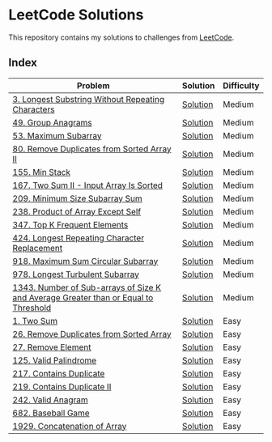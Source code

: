 # LeetCode Solutions

This repository contains my solutions to challenges from [LeetCode](https://leetcode.com/).

## Index

| Problem | Solution | Difficulty |
| ------- | -------- | ---------- |
| [3. Longest Substring Without Repeating Characters](https://leetcode.com/problems/longest-substring-without-repeating-characters/) | [Solution](Medium/3-Longest_Substring_Without_Repeating_Characters.py) | Medium |
| [49. Group Anagrams](https://leetcode.com/problems/group-anagrams/) | [Solution](Medium/49-Group_Anagrams.py) | Medium |
| [53. Maximum Subarray](https://leetcode.com/problems/maximum-subarray/) | [Solution](Medium/53-Maximum_Subarray.py) | Medium |
| [80. Remove Duplicates from Sorted Array II](https://leetcode.com/problems/remove-duplicates-from-sorted-array-ii/) | [Solution](Medium/80-Remove_Duplicates_from_Sorted_Array_II.py) | Medium |
| [155. Min Stack](https://leetcode.com/problems/min-stack/) | [Solution](Medium/155-Min_Stack.py) | Medium |
| [167. Two Sum II - Input Array Is Sorted](https://leetcode.com/problems/two-sum-ii-input-array-is-sorted/) | [Solution](Medium/167-Two_Sum_II.py) | Medium |
| [209. Minimum Size Subarray Sum](https://leetcode.com/problems/minimum-size-subarray-sum/) | [Solution](Medium/209-Minimum_Size_Subarray_Sum.py) | Medium |
| [238. Product of Array Except Self](https://leetcode.com/problems/product-of-array-except-self/) | [Solution](Medium/238-Product_of_Array_Except_Self.py) | Medium |
| [347. Top K Frequent Elements](https://leetcode.com/problems/top-k-frequent-elements/) | [Solution](Medium/347-Top_K_Frequent_Elements.py) | Medium |
| [424. Longest Repeating Character Replacement](https://leetcode.com/problems/longest-repeating-character-replacement/) | [Solution](Medium/424-Longest_Repeating_Character_Replacement.py) | Medium |
| [918. Maximum Sum Circular Subarray](https://leetcode.com/problems/maximum-sum-circular-subarray/) | [Solution](Medium/918-Maximum_Sum_Circular_Subarray.py) | Medium |
| [978. Longest Turbulent Subarray](https://leetcode.com/problems/longest-turbulent-subarray/) | [Solution](Medium/978-Longest_Turbulent_Subarray.py) | Medium |
| [1343. Number of Sub-arrays of Size K and Average Greater than or Equal to Threshold](https://leetcode.com/problems/number-of-sub-arrays-of-size-k-and-average-greater-than-or-equal-to-threshold/) | [Solution](Medium/1343-Number_of_Sub-arrays_of_Size_K.py) | Medium |
| [1. Two Sum](https://leetcode.com/problems/two-sum/) | [Solution](Easy/1-Two_Sum.py) | Easy |
| [26. Remove Duplicates from Sorted Array](https://leetcode.com/problems/remove-duplicates-from-sorted-array/) | [Solution](Easy/26-Remove_Duplicates_from_Sorted_Array.py) | Easy |
| [27. Remove Element](https://leetcode.com/problems/remove-duplicates-from-sorted-array/) | [Solution](Easy/27-Remove_Element.py) | Easy |
| [125. Valid Palindrome](https://leetcode.com/problems/valid-palindrome/) | [Solution](Easy/125-Valid_Palindrome.py) | Easy |
| [217. Contains Duplicate](https://leetcode.com/problems/contains-duplicate/) | [Solution](Easy/217-Contains_Duplicate.py) | Easy |
| [219. Contains Duplicate II](https://leetcode.com/problems/contains-duplicate-ii/) | [Solution](Easy/219-Contains_Duplicate_II.py) | Easy |
| [242. Valid Anagram](https://leetcode.com/problems/valid-anagram/) | [Solution](Easy/242-Valid_Anagram.py) | Easy |
| [682. Baseball Game](https://leetcode.com/problems/baseball-game/) | [Solution](Easy/682-Baseball_Game.py) | Easy |
| [1929. Concatenation of Array](https://leetcode.com/problems/concatenation-of-array/) | [Solution](Easy/1929-Concatenation_of_Array.py) | Easy |